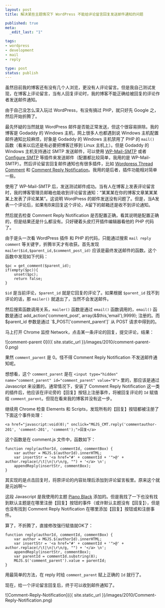 ```yaml
---
layout: post
title: 解决某些主题情况下 WordPress 不能给评论留言回复发送邮件通知的问题

published: true
meta:
  _edit_last: "1"

tags:
- wordpress
- development
- mail
- reply

type: post
status: publish
---
```

虽然目前我的博客还有没有几个人浏览，更没有人评论留言。但是我自己测试发现，在博客上评论留言，当有人回复评论时，我的博客不能正确给被回复的评论作者发送邮件通知。

由于自己没怎么深入玩过 WordPress，有没有搞过 PHP，就只好先 Google 之，然后开始折腾了。

最先怀疑的当然就是 WordPress 邮件是否能正常发送，但这个很容易排除。我的博客是 Godaddy 的 Windows 主机，网上很多人也都遇到说 Windows 主机配置邮件通知比较麻烦，好象是 Godaddy 的 Windows 主机禁用了 PHP 的 `mail()` 函数（看来以后还是有必要把博客迁移到 Linux 主机上）。但是 Godaddy 的 Windows 主机支持通过 SMTP 发送邮件，可以使用 [WP-Mail-SMTP](http://wordpress.org/extend/plugins/wp-mail-smtp/ "WP-Mail-SMTP 主页") 或者 [Configure SMTP](http://wordpress.org/extend/plugins/configure-smtp/ "Configure SMTP 插件主页") 等插件来发送邮件（配置都比较简单，我用的是 WP-Mail-SMTP）。然后评论留言回复邮件通知也有很多插件，比如 [Wordpress Thread Comment](http://wordpress.org/extend/plugins/wordpress-thread-comment/ "Wordpress Thread Comment 插件主页") 和 [Comment Reply Notification](http://wordpress.org/extend/plugins/comment-reply-notification/ "Comment Reply Notification 插件主页")。我用的是后者，插件功能相对简单一些。

<!--more-->
使用了 WP-Mail-SMTP 后，发送测试邮件成功。当有人在博客上发表评论留言时，我的博客管理员邮箱也能收到评论留言通知：“某某某在你的博客文章某某某某上发表了评论某某”。这说明 WordPress 的邮件发送没有问题了。但是，当A发表一个评论后，如果有B来回复这个评论，A留下的邮箱还是收不到评论通知。

然后就去检查 Comment Reply Notification 是否配置正确，看其说明是配置正确的，但是结果还是什么都没有。只好硬着头皮打开插件编辑器看他的 PHP 代码了。

由于是头一次看 WordPress 插件 和 PHP 的代码，只能通过搜索 `mail reply comment` 等关键字，折腾半天才有收获。首先发现 `mailer($id,$parent_id,$comment_post_id)` 应该是最终发送邮件的函数。这个函数中发现如下代码：

    $pc = get_comment($parent_id);
    if(empty($pc)){
        unset($pc);
        return false;
    }

`$id` 是当前评论，`$parent_id` 就是它回复的评论了。如果根据 `$parent_id` 找不到评论的话，那 `mailer()` 就退出了，当然不会发送邮件。

然后搜索函数调用关系，`mailer()` 函数是通过 `email()` 函数调用的，`email()` 函数是通过 add_action('comment_post', array(&$this,'email'),9999); 注册的。而 $parent_id 参数是通过 `$_POST['comment_parent']` 从 POST 请求中得到的。

马上打开 Chrome 监控 Network，点击某一条评论的回复，提交评论，结果：

![comment-parent 0]({{ site.static_url }}/images/2010/comment-parent-0.png)

果然 `comment_parent` 是 0。怪不得 Comment Reply Notification 不发送邮件通知呢。

想想看，这个 `comment_parent` 是在 `<input type="hidden" name="comment_parent" id="comment_parent" value="0">` 里的，那应该是通过 Javascript 来设置的。通常情况下，安装了 Comment Reply Notification 这一类的插件后，他应该在评论旁的【回复】按钮上注册事件，将被回复评论的 `Id` 赋值给 `comment_parent`。但现在看来我的博客并没有这一步。

继续用 Chrome 检查 Elements 和 Scripts，发现所有的【回复】按钮都被注册了下面这个事件处理：

    <a href="javascript:void(0);" onclick="MGJS_CMT.reply('commentauthor-201', 'comment-201', 'comment');">回复</a>

这个函数是在 comment.js 文件中，函数如下：

    function reply(authorId, commentId, commentBox) {
        var author = MGJS.$(authorId).innerHTML;
        var insertStr = '<a href="#' + commentId + '">@' + author.replace(/\t|\n|\r\n/g, "") + '</a> \n';
        appendReply(insertStr, commentBox);
    }

其实现的是点击回复时，将原评论的内容处理后添加到评论留言板里。原来这个就是元凶啊～

这段 Javascript 是我使用的主题 [Piano Black](http://wordpress.org/extend/themes/piano-black "Piano Black 主题主页") 添加的。但是我找了一下也没有找到默认主题是在哪里注册【回复】按钮的事件（或许默认主题没有【回复】），但是也没有找到 Comment Reply Notification 在哪里添加【回复】按钮或和注册事件。

算了，不折腾了，直接修改强行赋值就OK了：

    function reply(authorId, commentId, commentBox) {
        var author = MGJS.$(authorId).innerHTML;
        var insertStr = '<a href="#' + commentId + '">@' + author.replace(/\t|\n|\r\n/g, "") + '</a> \n';
        appendReply(insertStr, commentBox);
        var parentId = commentId.substring(8);
        MGJS.$('comment_parent').value = parentId;
    }

用最简单的方法，在 reply 时给 `comment_parent` 赋上正确的 `Id` 就行了。

现在，给一个评论留言回复后，终于可以收到邮件通知了。

![Comment-Reply-Notification]({{ site.static_url }}/images/2010/Comment-Reply-Notification.png)
